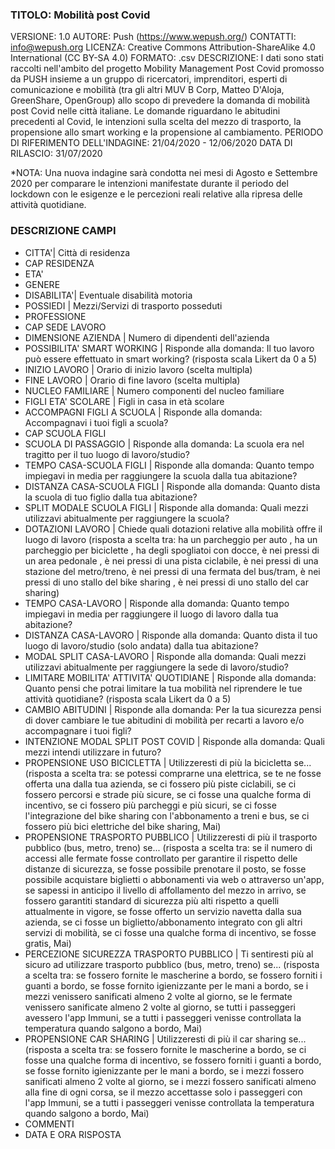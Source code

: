 ### TITOLO: Mobilità post Covid
VERSIONE: 1.0
AUTORE: Push (https://www.wepush.org/)
CONTATTI: info@wepush.org 
LICENZA: Creative Commons Attribution-ShareAlike 4.0 International (CC BY-SA 4.0)
FORMATO: .csv
DESCRIZIONE: I dati sono stati raccolti nell'ambito del progetto Mobility Management Post Covid promosso da PUSH insieme a un gruppo di ricercatori, imprenditori, esperti di comunicazione e mobilità (tra gli altri MUV B Corp, Matteo D'Aloja, GreenShare, OpenGroup) allo scopo di prevedere la domanda di mobilità post Covid nelle città italiane. 
Le domande riguardano le abitudini precedenti al Covid, le intenzioni sulla scelta del mezzo di trasporto, la propensione allo smart working e la propensione al cambiamento. 
PERIODO DI RIFERIMENTO DELL'INDAGINE: 21/04/2020 - 12/06/2020
DATA DI RILASCIO: 31/07/2020

*NOTA: Una nuova indagine sarà condotta nei mesi di Agosto e Settembre 2020 per comparare le intenzioni manifestate durante il periodo del lockdown con le esigenze e le percezioni reali relative alla ripresa delle attività quotidiane.   

### DESCRIZIONE CAMPI

- CITTA'| Città di residenza	
- CAP RESIDENZA 
- ETA'	
- GENERE	
- DISABILITA'| Eventuale disabilità motoria	
- POSSIEDI | Mezzi/Servizi di trasporto posseduti
- PROFESSIONE
- CAP SEDE LAVORO	
- DIMENSIONE AZIENDA | Numero di dipendenti dell'azienda	
- POSSIBILITA' SMART WORKING | Risponde alla domanda: Il tuo lavoro può essere effettuato in smart working? (risposta scala Likert da 0 a 5)	
- INIZIO LAVORO | Orario di inizio lavoro (scelta multipla)	
- FINE LAVORO | Orario di fine lavoro (scelta multipla)	
- NUCLEO FAMILIARE | Numero componenti del nucleo familiare	
- FIGLI ETA' SCOLARE | Figli in casa in età scolare	
- ACCOMPAGNI FIGLI A SCUOLA | Risponde alla domanda: Accompagnavi i tuoi figli a scuola?
- CAP SCUOLA FIGLI 	
- SCUOLA DI PASSAGGIO | Risponde alla domanda: La scuola era nel tragitto per il tuo luogo di lavoro/studio?	
- TEMPO CASA-SCUOLA FIGLI | Risponde alla domanda: Quanto tempo impiegavi in media per raggiungere la scuola dalla tua abitazione?
- DISTANZA CASA-SCUOLA FIGLI | Risponde alla domanda: Quanto dista la scuola di tuo figlio dalla tua abitazione? 
- SPLIT MODALE SCUOLA FIGLI | Risponde alla domanda: Quali mezzi utilizzavi abitualmente per raggiungere la scuola? 	
- DOTAZIONI LAVORO | Chiede quali dotazioni relative alla mobilità offre il luogo di lavoro (risposta a scelta tra: ha un parcheggio per auto
, ha un parcheggio per biciclette
, ha degli spogliatoi con docce, è nei pressi di un area pedonale
, è nei pressi di una pista ciclabile, è nei pressi di una stazione del metro/treno, è nei pressi di una fermata del bus/tram, è nei pressi di uno stallo del bike sharing
, è nei pressi di uno stallo del car sharing)	
- TEMPO CASA-LAVORO | Risponde alla domanda: Quanto tempo impiegavi in media per raggiungere il luogo di lavoro dalla tua abitazione?	
- DISTANZA CASA-LAVORO | Risponde alla domanda: Quanto dista il tuo luogo di lavoro/studio (solo andata) dalla tua abitazione?
- MODAL SPLIT CASA-LAVORO | Risponde alla domanda: Quali mezzi utilizzavi abitualmente per raggiungere la sede di lavoro/studio?
- LIMITARE MOBILITA' ATTIVITA' QUOTIDIANE | Risponde alla domanda: Quanto pensi che potrai limitare la tua mobilità nel riprendere le tue attività quotidiane? (risposta scala Likert da 0 a 5)	
- CAMBIO ABITUDINI | Risponde alla domanda: Per la tua sicurezza pensi di dover cambiare le tue abitudini di mobilità per recarti a lavoro e/o accompagnare i tuoi figli? 	 
- INTENZIONE MODAL SPLIT POST COVID | Risponde alla domanda: Quali mezzi intendi utilizzare in futuro?	
- PROPENSIONE USO BICICLETTA | Utilizzeresti di più la bicicletta se... (risposta a scelta tra: se potessi comprarne una elettrica, se te ne fosse offerta una dalla tua azienda, se ci fossero più piste ciclabili, se ci fossero percorsi e strade più sicure, se ci fosse una qualche forma di incentivo, se ci fossero più parcheggi e più sicuri, se ci fosse l'integrazione del bike sharing con l'abbonamento a treni e bus, se ci fossero più bici elettriche del bike sharing, Mai)
- PROPENSIONE TRASPORTO PUBBLICO | Utilizzeresti di più il trasporto pubblico (bus, metro, treno) se...	(risposta a scelta tra: se il numero di accessi alle fermate fosse controllato per garantire il rispetto delle distanze di sicurezza, se fosse possibile prenotare il posto, se fosse possibile acquistare biglietti o abbonamenti via web o attraverso un'app, se sapessi in anticipo il livello di affollamento del mezzo in arrivo, se fossero garantiti standard di sicurezza più alti rispetto a quelli attualmente in vigore, se fosse offerto un servizio navetta dalla sua azienda, se ci fosse un biglietto/abbonamento integrato con gli altri servizi di mobilità, se ci fosse una qualche forma di incentivo, se fosse gratis, Mai)	
- PERCEZIONE SICUREZZA TRASPORTO PUBBLICO | Ti sentiresti più al sicuro ad utilizzare trasporto pubblico (bus, metro, treno) se... (risposta a scelta tra: se fossero fornite le mascherine a bordo, se fossero forniti i guanti a bordo, se fosse fornito igienizzante per le mani a bordo, se i mezzi venissero sanificati almeno 2 volte al giorno, se le fermate venissero sanificate almeno 2 volte al giorno, se tutti i passeggeri avessero l'app Immuni, se a tutti i passeggeri venisse controllata la temperatura quando salgono a bordo, Mai) 	
- PROPENSIONE CAR SHARING | Utilizzeresti di più il car sharing se... (risposta a scelta tra: se fossero fornite le mascherine a bordo, se ci fosse una qualche forma di incentivo, se fossero forniti i guanti a bordo, se fosse fornito igienizzante per le mani a bordo, se i mezzi fossero sanificati almeno 2 volte al giorno, se i mezzi fossero sanificati almeno alla fine di ogni corsa, se il mezzo accettasse solo i passeggeri con l'app Immuni, se a tutti i passeggeri venisse controllata la temperatura quando salgono a bordo, Mai)	
- COMMENTI
- DATA E ORA RISPOSTA
